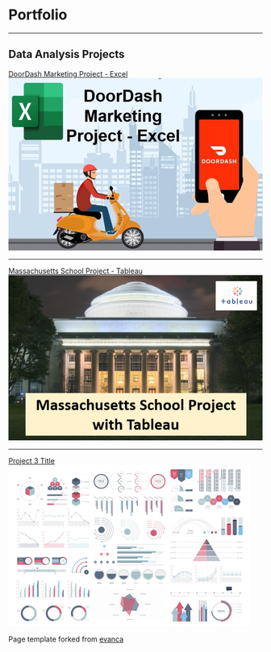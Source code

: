 # Portfolio

- - -

## Data Analysis Projects

[DoorDash Marketing Project - Excel](https://www.linkedin.com/pulse/doordash-marketing-project-excel-kelton-garcia-santos/)
[<img src="images/projects/Doordash/doordash.jpg?raw=true">](https://www.linkedin.com/pulse/doordash-marketing-project-excel-kelton-garcia-santos/)

- - -

[Massachusetts School Project - Tableau](/tableau_project.md)
[<img src="images/projects/Mass_tableau/school.PNG?raw=true">](/tableau_project.md)

- - -

[Project 3 Title](http://example.com/)
<img src="images/dummy_thumbnail.jpg?raw=true">



Page template forked from <a href="https://github.com/evanca/quick-portfolio">evanca</a>